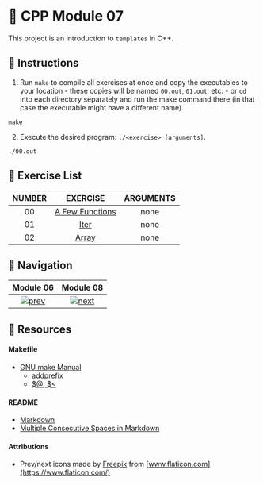 # :large_orange_diamond: CPP Module 07

This project is an introduction to `templates` in C++.

## :small_orange_diamond: Instructions

1. Run `make` to compile all exercises at once and copy the executables to your location - these copies will be named `00.out`, `01.out`, etc. - or `cd` into each directory separately and run the make command there (in that case the executable might have a different name).
```
make
```

2. Execute the desired program: `./<exercise> [arguments]`.
```
./00.out
```

## :small_orange_diamond: Exercise List
NUMBER | EXERCISE | ARGUMENTS
:-----:|:--------:|:--------:
00 | [A Few Functions](./ex00) | none
01 | [Iter](./ex01) | none
02 | [Array](./ex02) | none

## :small_orange_diamond: Navigation
Module 06 | Module 08
:--------:|:--------:
[![prev](https://user-images.githubusercontent.com/59726559/138678592-27d20df6-cb62-4768-92d3-4bc270a6e4cf.png)](../CPP_Module_06) | [![next](https://user-images.githubusercontent.com/59726559/138678605-3d0e30f3-ebc6-41dc-aebe-03750086e76c.png)](../CPP_Module_08)

## :small_orange_diamond: Resources
#### Makefile
- [GNU make Manual](https://www.gnu.org/software/make/manual/make.html)
    - [addprefix](https://www.gnu.org/software/make/manual/make.html#File-Name-Functions)
    - [$@, $<](https://www.gnu.org/software/make/manual/html_node/Automatic-Variables.html#Automatic-Variables)
#### README
- [Markdown](https://docs.github.com/en/github/writing-on-github/getting-started-with-writing-and-formatting-on-github/basic-writing-and-formatting-syntax)
- [Multiple Consecutive Spaces in Markdown](https://steemit.com/markdown/@jamesanto/how-to-add-multiple-spaces-between-texts-in-markdown)
#### Attributions
- Prev/next icons made by [Freepik](https://www.freepik.com) from [www.flaticon.com](https://www.flaticon.com/)
